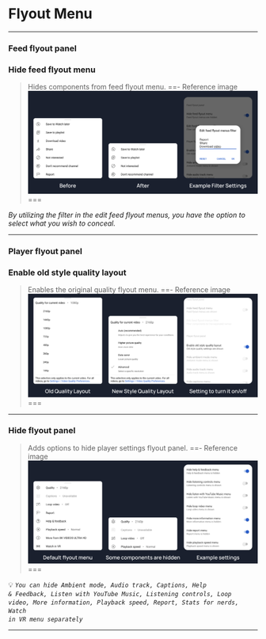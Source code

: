 # Flyout Menu
---
### Feed flyout panel

### Hide feed flyout menu
>Hides components from feed flyout menu.
==- Reference image
![](/assets/youtube/flyout-menu/hide-feed-flyout-menu.jpg)
===

<i>By utilizing the filter in the edit feed flyout menus, you have the option to select what you wish to conceal.</i>

---
### Player flyout panel

### Enable old style quality layout
>Enables the original quality flyout menu.
==- Reference image
![](/assets/youtube/flyout-menu/enable-old-quality-layout.jpg)
===
---
### Hide flyout panel
>Adds options to hide player settings flyout panel.
==- Reference image
![](/assets/youtube/flyout-menu/hide-flyout-panel.jpg)
===

💡 <code><i>You can hide Ambient mode, Audio track, Captions, Help & Feedback, Listen with YouTube Music, Listening controls, Loop video, More information, Playback speed, Report, Stats for nerds, Watch in VR menu separately</i></code>

---